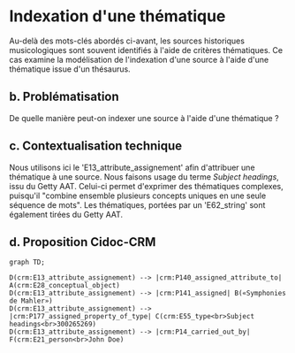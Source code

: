 # Indexation d'une thématique

Au-delà des mots-clés abordés ci-avant, les sources historiques musicologiques sont souvent identifiés à l'aide de critères thématiques. Ce cas examine la modélisation de l'indexation d'une source à l'aide d'une thématique issue d'un thésaurus.

## b. Problématisation

De quelle manière peut-on indexer une source à l'aide d'une thématique ?

## c. Contextualisation technique

Nous utilisons ici le 'E13_attribute_assignement' afin d'attribuer une thématique à une source. Nous faisons usage du terme _Subject headings_, issu du Getty AAT. Celui-ci permet d'exprimer des thématiques complexes, puisqu'il "combine ensemble plusieurs concepts uniques en une seule séquence de mots". Les thématiques, portées par un 'E62_string' sont également tirées du Getty AAT.

## d. Proposition Cidoc-CRM


```mermaid
graph TD;

D(crm:E13_attribute_assignement) --> |crm:P140_assigned_attribute_to| A(crm:E28_conceptual_object)
D(crm:E13_attribute_assignement) --> |crm:P141_assigned| B(«Symphonies de Mahler»)
D(crm:E13_attribute_assignement) --> |crm:P177_assigned_property_of_type| C(crm:E55_type<br>Subject headings<br>300265269)
D(crm:E13_attribute_assignement) --> |crm:P14_carried_out_by| F(crm:E21_person<br>John Doe)

```
